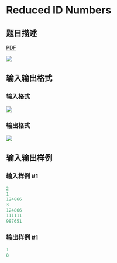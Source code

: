 # Reduced ID Numbers

## 题目描述

[problemUrl]: https://uva.onlinejudge.org/index.php?option=com_onlinejudge&Itemid=8&category=242&page=show_problem&problem=3233

[PDF](https://uva.onlinejudge.org/external/120/p12081.pdf)

![](https://cdn.luogu.com.cn/upload/vjudge_pic/UVA12081/a4c94d90427dc0ae26961fd98df0f8d2854536a1.png)

## 输入输出格式

### 输入格式

![](https://cdn.luogu.com.cn/upload/vjudge_pic/UVA12081/8b226a24bee8e1c49620f5e9b97c0256fc8a03e2.png)

### 输出格式

![](https://cdn.luogu.com.cn/upload/vjudge_pic/UVA12081/f5b040e41f8be5ac07a53223dc386f862490d499.png)

## 输入输出样例

### 输入样例 #1

```cpp
2
1
124866
3
124866
111111
987651
```


### 输出样例 #1

```cpp
1
8
```


